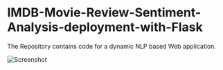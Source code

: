 # IMDB-Movie-Review-Sentiment-Analysis-deployment-with-Flask
The Repository contains code for a dynamic NLP based Web application.

![Screenshot](https://github.com/UMESH519/IMDB-Movie-Review-Sentiment-Analysis-deployment-with-Flask/blob/main/website%20image.png/to/img.png)
